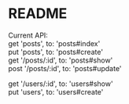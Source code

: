 # README

Current API:<br>
  get 'posts', to: 'posts#index'<br>
  put 'posts', to: 'posts#create'<br>
  get '/posts/:id', to: 'posts#show'<br>
  post '/posts/:id', to: 'posts#update'<br>

  get '/users/:id', to: 'users#show'<br>
  put 'users', to: 'users#create'<br>

